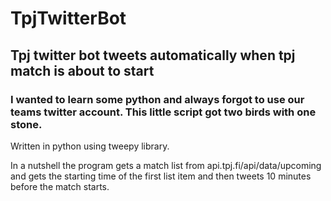 # TpjTwitterBot

## Tpj twitter bot tweets automatically when tpj match is about to start

### I wanted to learn some python and always forgot to use our teams twitter account. This little script got two birds with one stone.

Written in python using tweepy library. 

In a nutshell the program gets a match list from api.tpj.fi/api/data/upcoming and gets the starting time of the first list item and then tweets 10 minutes before the match starts.
